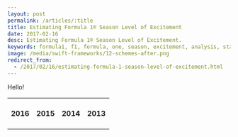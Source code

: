 ```yaml
---
layout: post
permalink: /articles/:title
title: Estimating Formula 1® Season Level of Excitement
date: 2017-02-16
desc: Estimating Formula 1® Season Level of Excitement.
keywords: formula1, f1, formula, one, season, excitement, analysis, statistics
image: /media/swift-frameworks/12-schemes-after.png
redirect_from:
  - /2017/02/16/estimating-formula-1-season-level-of-excitement.html
---
```


<script src="https://cdnjs.cloudflare.com/ajax/libs/Chart.js/2.5.0/Chart.bundle.js"></script>

Hello!

<table>
<tr>
<td>
<h4>2016</h4>
<canvas id="chart-2016" width="150" height="150"></canvas>
<script>
var data = {
    datasets: [{
        data: [385,380,256,212,204],
        backgroundColor: ["#3da48e","#3da48e","#381ea0","#EB212E","#381ea0"],
        label: '2016'
    }],
    labels: ["Rosberg","Hamilton","Ricciardo","Vettel","Verstappen"]
};

var options = { legend: { display: false } };
new Chart("chart-2016", {
    data: data,
    type: 'polarArea',
    options: options
});
</script>
</td>

<td>
<h4>2015</h4>
<canvas id="chart-2015" width="150" height="150"></canvas>
<script>
var data = {
    datasets: [{
        data: [381,322,278,150,136],
        backgroundColor: ["#3da48e","#3da48e","#EB212E","#EB212E","#fafafa"],
        label: '2015'
    }],
    labels: ["Hamilton","Rosberg","Vettel","Raïkkönnen","Botas"]
};

var options = { legend: { display: false } };
new Chart("chart-2015", {
    data: data,
    type: 'polarArea',
    options: options
});
</script>
</td>

<td>
<h4>2014</h4>
<canvas id="chart-2014" width="150" height="150"></canvas>
<script>
var data = {
    datasets: [{
        data: [381,322,278,150,136],
        backgroundColor: ["#3da48e","#3da48e","#EB212E","#EB212E","#fafafa"],
        label: '2014'
    }],
    labels: ["Hamilton","Rosberg","Vettel","Raïkkönnen","Botas"]
};

var options = { legend: { display: false } };
new Chart("chart-2014", {
    data: data,
    type: 'polarArea',
    options: options
});
</script>
</td>

<td>
<h4>2013</h4>
<canvas id="chart-2013" width="150" height="150"></canvas>
<script>
var data = {
    datasets: [{
        data: [381,322,278,150,136],
        backgroundColor: ["#3da48e","#3da48e","#EB212E","#EB212E","#fafafa"],
        label: '2013'
    }],
    labels: ["Hamilton","Rosberg","Vettel","Raïkkönnen","Botas"]
};

var options = { legend: { display: false } };
new Chart("chart-2013", {
    data: data,
    type: 'polarArea',
    options: options
});
</script>
</td>

</tr>
</table>



<script>
fetch("https://raw.githubusercontent.com/grand-prix-stats/generated/master/f1/seasons/summary.json")
  .then(response => response.json())
  .then(json => sessions(json));

function sessions(json) {
  console.log(json.length);
}
</script>
